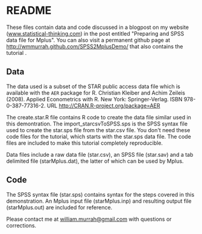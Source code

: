 README
========

These files contain data and code discussed in a blogpost on my website (www.statistical-thinking.com) in the post entitled "Preparing and SPSS data file for Mplus". You can also visit a permanent github page at http://wmmurrah.github.com/SPSS2MplusDemo/ that also contains the tutorial .

Data
------

The data used is a subset of the STAR public access data file
which is available with the `AER` package for R.
Christian Kleiber and Achim Zeileis (2008). Applied Econometrics with R. New
York: Springer-Verlag. ISBN 978-0-387-77316-2. 
URL http://CRAN.R-project.org/package=AER

The create.star.R file contains R code to create the data file similar used in this demontration. The import_starcsvToSPSS.sps is the SPSS syntax file used to create the star.sps file from the star.csv file. You don't need these  code files for the tutorial, which starts with the star.sps data file. The code files are included to make this tutorial completely reproducible.

Data files include a raw data file (star.csv), an SPSS file (star.sav) and a tab delimited file (starMplus.dat), the latter of which can be used by Mplus.

Code
----

The SPSS syntax file (star.sps) contains syntax for the steps covered in this demonstration. An Mplus input file (starMplus.inp) and resulting output file (starMplus.out) are included for reference. 

Please contact me at william.murrah@gmail.com with questions or corrections.

